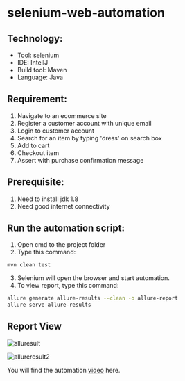# selenium-web-automation

## Technology:
- Tool: selenium
- IDE: IntelIJ
- Build tool: Maven
- Language: Java

## Requirement:
1. Navigate to an ecommerce site
2. Register a customer account with unique email
3. Login to customer account
4. Search for an item by typing 'dress' on search box
5. Add to cart
6. Checkout item
7. Assert with purchase confirmation message

## Prerequisite:
1. Need to install jdk 1.8
2. Need good internet connectivity

## Run the automation script:
1. Open cmd to the project folder
2. Type this command:

```sh
mvn clean test
```
3. Selenium will open the browser and start automation.
4. To view report, type this command:
```sh
allure generate allure-results --clean -o allure-report
allure serve allure-results
```
## Report View
![alluresult](https://user-images.githubusercontent.com/48891202/85248067-9c037d80-b471-11ea-9df2-662cb4f93db7.png)

![allureresult2](https://user-images.githubusercontent.com/48891202/85248095-af164d80-b471-11ea-9c93-dbb4a6199b7b.png)

You will find the automation <a href="https://youtu.be/VzlgCcbHZWU" target="_blank">video</a> here.
